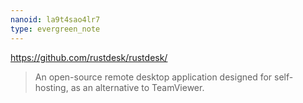 ```yaml
---
nanoid: la9t4sao4lr7
type: evergreen_note
---
```

https://github.com/rustdesk/rustdesk/

> An open-source remote desktop application designed for self-hosting, as an alternative to TeamViewer.

